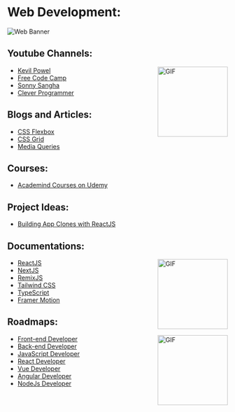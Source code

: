 # Web Development:

![Web Banner](https://user-images.githubusercontent.com/91051053/204152199-cd6e6bbe-5d81-4e7e-b21f-398b0060e8d4.png)

## Youtube Channels:
<img align="right" height="160px" src="https://media.tenor.com/tYIUpIiF-LIAAAAC/youtube-logo.gif" alt="GIF"></img>
* [Kevil Powel](https://www.youtube.com/watch?v=LGQuIIv2RVA&list=PL4-IK0AVhVjM0xE0K2uZRvsM7LkIhsPT-)
* [Free Code Camp](https://www.youtube.com/c/freecodecamp/videos)
* [Sonny Sangha](https://www.youtube.com/@SonnySangha)
* [Clever Programmer](https://www.youtube.com/@CleverProgrammer)
## Blogs and Articles:
<!-- <img align="right" height="160px" src="https://media.tenor.com/y8BqGzWtqSAAAAAi/explore-map.gif" alt="GIF"></img> -->
* [CSS Flexbox](https://css-tricks.com/snippets/css/a-guide-to-flexbox/)
* [CSS Grid](https://css-tricks.com/snippets/css/complete-guide-grid/)
* [Media Queries](https://web.dev/learn/design/media-queries/)
## Courses:
<!-- <img align="right" height="160px" src="https://media.tenor.com/y8BqGzWtqSAAAAAi/explore-map.gif" alt="GIF"></img> -->
* [Academind Courses on Udemy](https://www.udemy.com/courses/search/?src=ukw&q=academind)
## Project Ideas:
<!-- <img align="right" height="160px" src="https://media.tenor.com/y8BqGzWtqSAAAAAi/explore-map.gif" alt="GIF"></img> -->
* [Building App Clones with ReactJS](https://www.youtube.com/playlist?list=PL-J2q3Ga50oMQa1JdSJxYoZELwOJAXExP)
## Documentations:
<img align="right" height="160px" src="https://media.tenor.com/Z1SlMF7RRaEAAAAd/cites-convention-on-international-trade-in-endangered-species.gif" alt="GIF"></img>
* [ReactJS](https://reactjs.org/docs/getting-started.html)
* [NextJS](https://nextjs.org/docs/getting-started)
* [RemixJS](https://remix.run/docs/en/v1)
* [Tailwind CSS](https://tailwindcss.com/docs/installation)
* [TypeScript](https://www.typescriptlang.org/docs/)
* [Framer Motion](https://www.framer.com/docs/)
## Roadmaps:
<img align="right" height="160px" src="https://media.tenor.com/y8BqGzWtqSAAAAAi/explore-map.gif" alt="GIF"></img>
* [Front-end Developer](https://roadmap.sh/frontend)
* [Back-end Developer](https://roadmap.sh/backend)
* [JavaScript Developer](https://roadmap.sh/javascript)
* [React Developer](https://roadmap.sh/react)
* [Vue Developer](https://roadmap.sh/vue)
* [Angular Developer](https://roadmap.sh/angular)
* [NodeJs Developer](https://roadmap.sh/nodejs) 
